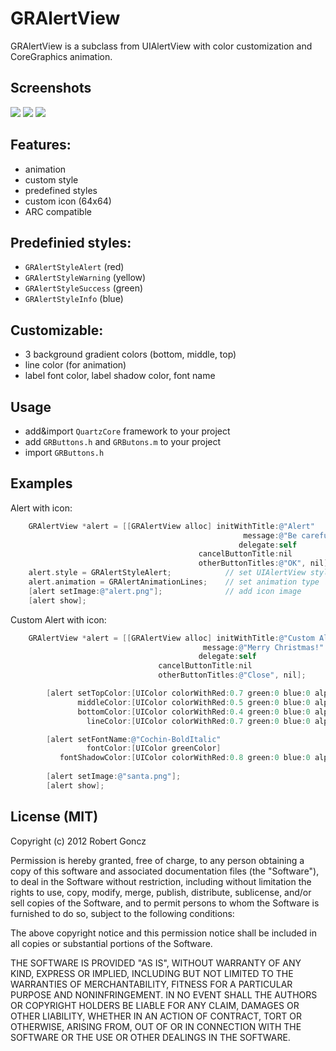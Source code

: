 GRAlertView
===========

GRAlertView is a subclass from UIAlertView with color customization and CoreGraphics animation.

## Screenshots

<img src="https://raw.github.com/goncz9/GRAlertView/master/custom_line.png">
<img src="https://raw.github.com/goncz9/GRAlertView/master/sucess_border.png">
<img src="https://raw.github.com/goncz9/GRAlertView/master/alert.png">


## Features:
- animation
- custom style
- predefined styles
- custom icon (64x64)
- ARC compatible

## Predefinied styles:
- `GRAlertStyleAlert` (red)
- `GRAlertStyleWarning` (yellow)
- `GRAlertStyleSuccess` (green)
- `GRAlertStyleInfo` (blue)

## Customizable:
- 3 background gradient colors (bottom, middle, top)
- line color (for animation)
- label font color, label shadow color, font name

## Usage

- add&import `QuartzCore` framework to your project
- add `GRButtons.h` and `GRButons.m` to your project
- import `GRButtons.h`

## Examples

Alert with icon:
``` objective-c
    GRAlertView *alert = [[GRAlertView alloc] initWithTitle:@"Alert"
                                                    message:@"Be careful!"
                                                   delegate:self
                                          cancelButtonTitle:nil
                                          otherButtonTitles:@"OK", nil];
    alert.style = GRAlertStyleAlert;            // set UIAlertView style
    alert.animation = GRAlertAnimationLines;    // set animation type
    [alert setImage:@"alert.png"];              // add icon image
    [alert show];
```
Custom Alert with icon:
``` objective-c
    GRAlertView *alert = [[GRAlertView alloc] initWithTitle:@"Custom Alert"
                                           message:@"Merry Christmas!"
                                          delegate:self
                                 cancelButtonTitle:nil
                                 otherButtonTitles:@"Close", nil];

        [alert setTopColor:[UIColor colorWithRed:0.7 green:0 blue:0 alpha:1]
               middleColor:[UIColor colorWithRed:0.5 green:0 blue:0 alpha:1]
               bottomColor:[UIColor colorWithRed:0.4 green:0 blue:0 alpha:1]
                 lineColor:[UIColor colorWithRed:0.7 green:0 blue:0 alpha:1]];

        [alert setFontName:@"Cochin-BoldItalic"
                 fontColor:[UIColor greenColor]
           fontShadowColor:[UIColor colorWithRed:0.8 green:0 blue:0 alpha:1]];
        
        [alert setImage:@"santa.png"];
        [alert show];
```
## License (MIT)
Copyright (c) 2012 Robert Goncz

Permission is hereby granted, free of charge, to any person obtaining a copy of this software and associated documentation files (the "Software"), to deal in the Software without restriction, including without limitation the rights to use, copy, modify, merge, publish, distribute, sublicense, and/or sell copies of the Software, and to permit persons to whom the Software is furnished to do so, subject to the following conditions:

The above copyright notice and this permission notice shall be included in all copies or substantial portions of the Software.

THE SOFTWARE IS PROVIDED "AS IS", WITHOUT WARRANTY OF ANY KIND, EXPRESS OR IMPLIED, INCLUDING BUT NOT LIMITED TO THE WARRANTIES OF MERCHANTABILITY, FITNESS FOR A PARTICULAR PURPOSE AND NONINFRINGEMENT. IN NO EVENT SHALL THE AUTHORS OR COPYRIGHT HOLDERS BE LIABLE FOR ANY CLAIM, DAMAGES OR OTHER LIABILITY, WHETHER IN AN ACTION OF CONTRACT, TORT OR OTHERWISE, ARISING FROM, OUT OF OR IN CONNECTION WITH THE SOFTWARE OR THE USE OR OTHER DEALINGS IN THE SOFTWARE.
